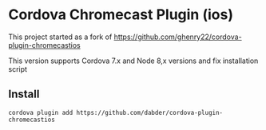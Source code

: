 
# Cordova Chromecast Plugin (ios)

This project started as a fork of https://github.com/ghenry22/cordova-plugin-chromecastios

This version supports Cordova 7.x and Node 8,x versions and fix installation script

## Install

    cordova plugin add https://github.com/dabder/cordova-plugin-chromecastios
    
